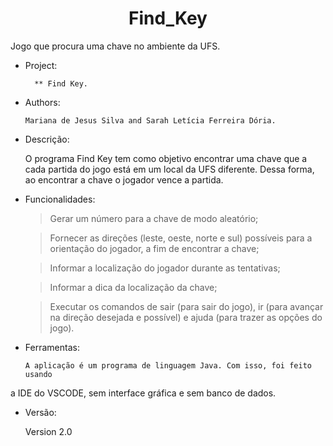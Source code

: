 <h1 align="center" style="serif"> Find_Key</h1>
Jogo que procura uma chave no ambiente da UFS.

* Project:

        ** Find Key.

* Authors: 

      Mariana de Jesus Silva and Sarah Letícia Ferreira Dória.

* Descrição:

   O programa Find Key tem como objetivo encontrar uma chave que a cada 
partida do jogo está em um local da UFS diferente. Dessa forma, ao encontrar
a chave o jogador vence a partida.


* Funcionalidades:
   > Gerar um número para a chave de modo aleatório;

   > Fornecer as direções (leste, oeste, norte e sul) possíveis 
   para a orientação do jogador, a fim de encontrar a chave;

   > Informar a localização do jogador durante as tentativas;
   
   > Informar a dica da localização da chave;

   > Executar os comandos de sair (para sair do jogo), ir <direcao> 
   (para avançar na direção desejada e possível) e ajuda (para trazer as opções do jogo).


* Ferramentas:
      
      A aplicação é um programa de linguagem Java. Com isso, foi feito usando 
a IDE do VSCODE, sem interface gráfica e sem banco de dados.


 * Versão:

      Version 2.0
